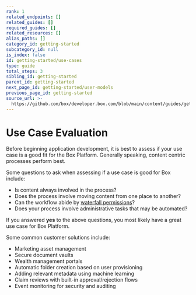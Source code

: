 ```yaml
---
rank: 1
related_endpoints: []
related_guides: []
required_guides: []
related_resources: []
alias_paths: []
category_id: getting-started
subcategory_id: null
is_index: false
id: getting-started/use-cases
type: guide
total_steps: 3
sibling_id: getting-started
parent_id: getting-started
next_page_id: getting-started/user-models
previous_page_id: getting-started
source_url: >-
  https://github.com/box/developer.box.com/blob/main/content/guides/getting-started/use-cases.md
---
```

# Use Case Evaluation

Before beginning application development, it is best to assess if your use
case is a good fit for the Box Platform. Generally speaking, content centric
processes perform best.

Some questions to ask when assessing if a use case is good for Box include:

- Is content always involved in the process?
- Does the process involve moving content from one place to another?
- Can the workflow abide by [waterfall permissions][waterfall]?
- Does your process involve administrative tasks that may be automated?

If you answered **yes** to the above questions, you most likely have a great use
case for Box Platform.

Some common customer solutions include:

- Marketing asset management
- Secure document vaults
- Wealth management portals
- Automatic folder creation based on user provisioning
- Adding relevant metadata using machine learning
- Claim reviews with built-in approval/rejection flows
- Event monitoring for security and auditing

[waterfall]: https://support.box.com/hc/en-us/articles/360043697254-Understanding-Folder-Permissions